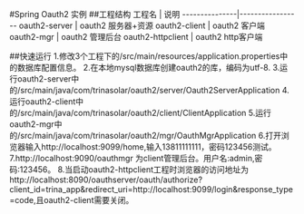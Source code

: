 #Spring Oauth2 实例
##工程结构
工程名          | 说明
---------------|-----------------
 oauth2-server | oauth2 服务器+资源
 oauth2-client | oauth2 客户端
 oauth2-mgr    | oauth2 管理后台
 oauth2-httpclient | oauth2 http客户端

##快速运行
    1.修改3个工程下的/src/main/resources/application.properties中的数据库配置信息。
    2.在本地mysql数据库创建oauth2的库，编码为utf-8.
    3.运行oauth2-server中的/src/main/java/com/trinasolar/oauth2/server/Oauth2ServerApplication
    4.运行oauth2-client中的/src/main/java/com/trinasolar/oauth2/client/ClientApplication
    5.运行oauth2-mgr中的/src/main/java/com/trinasolar/oauth2/mgr/OauthMgrApplication
    6.打开浏览器输入http://localhost:9099/home,输入13811111111，密码123456测试。
    7.http://localhost:9090/oauthmgr 为client管理后台。用户名:admin,密码:123456。
    8.当启动oauth2-httpclient工程时浏览器的访问地址为http://localhost:8090/oauthserver/oauth/authorize?client_id=trina_app&redirect_uri=http://localhost:9099/login&response_type=code,且oauth2-client需要关闭。